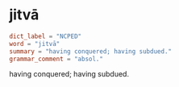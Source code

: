 # jitvā

``` toml
dict_label = "NCPED"
word = "jitvā"
summary = "having conquered; having subdued."
grammar_comment = "absol."
```

having conquered; having subdued.


